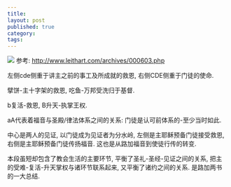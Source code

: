 ```yaml
---
title:
layout: post
published: true
category:
tags:
---
```


![](/img/lk24.png)
参考: http://www.leithart.com/archives/000603.php

左侧cde侧重于讲主之前的事工及所成就的救恩, 右侧CDE侧重于门徒的使命.

擘饼-主十字架的救恩, 吃鱼-万邦受洗归于基督.

b复活-救恩, B升天-执掌王权.

aA代表着福音与圣殿/律法体系之间的关系: 门徒是认可前体系的-至少当时如此.

中心是两人的见证, 以门徒成为见证者为分水岭, 左侧是主耶稣预备门徒接受救恩, 右侧是主耶稣预备门徒传扬福音. 这也是从路加福音到使徒行传的转变.

本段虽短却包含了教会生活的主要环节, 平衡了圣礼-圣经-见证之间的关系, 把主的受难-复活-升天掌权与诸环节联系起来, 又平衡了诸约之间的关系. 是路加两书的一大总结.
